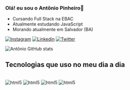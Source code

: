 ### Olá! eu sou o Antônio Pinheiro👋
- Cursando Full Stack na EBAC
- Atualmente estudando JavaScript
- Morando atualmente em Salvador (BA)

[![Instagram](https://img.shields.io/badge/Instagram-E4405F?style=for-the-badge&logo=instagram&logoColor=white)](https://www.instagram.com/acpinheirox/)
[![Linkedin](https://img.shields.io/badge/LinkedIn-0077B5?style=for-the-badge&logo=linkedin&logoColor=white)](https://www.linkedin.com/in/ant%C3%B4nio-cezar-pinheiro/)
[![Twitter](https://img.shields.io/badge/Twitter-1DA1F2?style=for-the-badge&logo=twitter&logoColor=white)](https://twitter.com/acpinheirox)


![Antônio GitHub stats](https://github-readme-stats.vercel.app/api?username=acpinheirox&show_icons=true&theme=radical)

## Tecnologias que uso no meu dia a dia

<div style="display: inline_block"><br/>
  <img align="center" alt="html5" src="https://img.shields.io/badge/HTML5-E34F26?style=for-the-badge&logo=html5&logoColor=white" />
  <img align="center" alt="html5" src="https://img.shields.io/badge/JavaScript-323330?style=for-the-badge&logo=javascript&logoColor=F7DF1E" />
  <img align="center" alt="html5" src="https://img.shields.io/badge/React-20232A?style=for-the-badge&logo=react&logoColor=61DAFB" />
  <img align="center" alt="html5" src="https://img.shields.io/badge/TypeScript-007ACC?style=for-the-badge&logo=typescript&logoColor=white" />
  </div>
